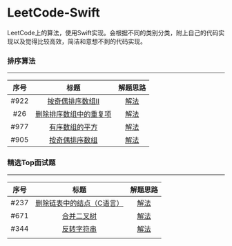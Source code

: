 # LeetCode-Swift

LeetCode上的算法，使用Swift实现。会根据不同的类别分类，附上自己的代码实现以及觉得比较高效，简洁和意想不到的代码实现。

<!--more-->

### 排序算法

---

| 序号   | 标题                                                                                   | 解题思路                                                                                                 |
|:----:|:------------------------------------------------------------------------------------:|:----------------------------------------------------------------------------------------------------:|
| #922 | [按奇偶排序数组II](https://leetcode-cn.com/problems/sort-array-by-parity-ii/)               | [解法](https://github.com/jashion/LeetCode-Swift/blob/master/sources/SortAlgorithm/oddAndEven.md)      |
| #26  | [删除排序数组中的重复项](https://leetcode-cn.com/problems/remove-duplicates-from-sorted-array/) | [解法](https://github.com/jashion/LeetCode-Swift/blob/master/sources/SortAlgorithm/removeRepeatNum.md) |
| #977 | [有序数组的平方](https://leetcode-cn.com/problems/squares-of-a-sorted-array/)               | [解法](https://github.com/jashion/LeetCode-Swift/blob/master/sources/SortAlgorithm/SortedArrayPow.md)  |
| #905 | [按奇偶排序数组](https://leetcode-cn.com/submissions/detail/19467555/)                      | [解法](https://github.com/jashion/LeetCode-Swift/blob/master/sources/SortAlgorithm/EvenOddArray.md)    |

### 精选Top面试题

---

| 序号   | 标题                                                                              | 解题思路                                                                                                             |
|:----:|:-------------------------------------------------------------------------------:|:----------------------------------------------------------------------------------------------------------------:|
| #237 | [删除链表中的结点（C语言）](https://leetcode-cn.com/problems/delete-node-in-a-linked-list/) | [解法](https://github.com/jashion/LeetCode-Swift/blob/master/sources/HotTopInterviewQuestions/DeleteLinkedNode.md) |
| #671 | [合并二叉树](https://leetcode-cn.com/problems/merge-two-binary-trees/submissions/)   | [解法](https://github.com/jashion/LeetCode-Swift/blob/master/sources/HotTopInterviewQuestions/MergeBinaryTree.md)  |
| #344 | [反转字符串](https://leetcode-cn.com/problems/reverse-string/)                       | [解法](https://github.com/jashion/LeetCode-Swift/blob/master/sources/HotTopInterviewQuestions/ReverseString.md)    |
|      |                                                                                 |                                                                                                                  |

### 
